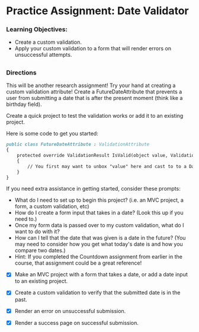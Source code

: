 # Practice Assignment: Date Validator

### Learning Objectives:

- Create a custom validation.
- Apply your custom validation to a form that will render errors on unsuccessful attempts.
##
### Directions
This will be another research assignment! Try your hand at creating a custom validation attribute! Create a FutureDateAttribute that prevents a user from submitting a date that is after the present moment (think like a birthday field).

Create a quick project to test the validation works or add it to an existing project.

Here is some code to get you started:
```md
public class FutureDateAttribute : ValidationAttribute
{    
    protected override ValidationResult IsValid(object value, ValidationContext validationContext)    
    {        
        // You first may want to unbox "value" here and cast to to a DateTime variable!    
    }
}
````
If you need extra assistance in getting started, consider these prompts:

- What do I need to set up to begin this project? (i.e. an MVC project, a form, a custom validation, etc)
- How do I create a form input that takes in a date? (Look this up if you need to.)
- Once my form data is passed over to my custom validation, what do I want to do with it?
- How can I tell that the date that was given is a date in the future? (You may need to consider how you get what today's date is and how you compare two dates.)
- Hint: If you completed the Countdown assignment from earlier in the course, that assignment could be a great reference!

- [x] Make an MVC project with a form that takes a date, or add a date input to an existing project.

- [x] Create a custom validation to verify that the submitted date is in the past.

- [x] Render an error on unsuccessful submission.

- [x] Render a success page on successful submission.
